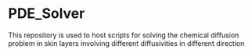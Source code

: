 # PDE_Solver
This repository is used to host scripts for solving the chemical diffusion problem in skin layers involving different diffusivities in different direction
